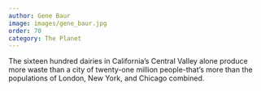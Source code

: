 ```yaml
---
author: Gene Baur
image: images/gene_baur.jpg
order: 70
category: The Planet
---
```


The sixteen hundred dairies in California’s Central Valley alone produce more waste than a city of twenty-one million people-that’s more than the populations of London, New York, and Chicago combined.
